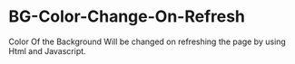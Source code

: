 # BG-Color-Change-On-Refresh
Color Of  the Background Will be changed on refreshing the page by using Html and Javascript.
